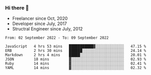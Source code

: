 ### Hi there 👋

- Freelancer since Oct, 2020
- Developer since July, 2017
- Structral Engineer since July, 2012

<!--START_SECTION:waka-->

```text
From: 02 September 2022 - To: 09 September 2022

JavaScript   4 hrs 53 mins   ███████████▓░░░░░░░░░░░░░   47.15 %
ERB          2 hrs 30 mins   ██████░░░░░░░░░░░░░░░░░░░   24.14 %
Markdown     2 hrs 4 mins    █████░░░░░░░░░░░░░░░░░░░░   20.01 %
JSON         18 mins         ▓░░░░░░░░░░░░░░░░░░░░░░░░   02.93 %
Ruby         14 mins         ▓░░░░░░░░░░░░░░░░░░░░░░░░   02.41 %
YAML         14 mins         ▓░░░░░░░░░░░░░░░░░░░░░░░░   02.32 %
```

<!--END_SECTION:waka-->
